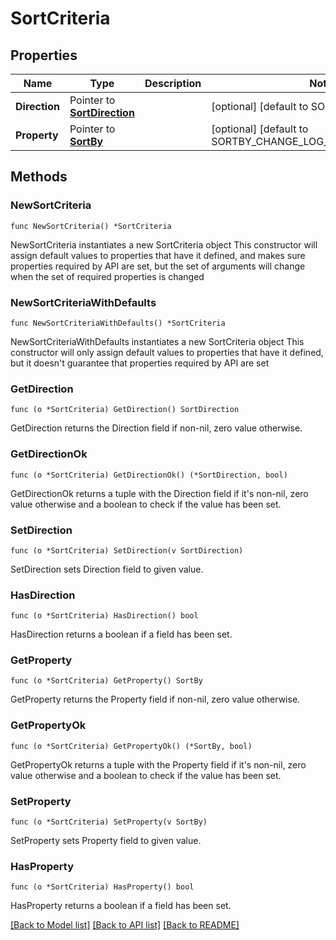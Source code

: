 # SortCriteria

## Properties

Name | Type | Description | Notes
------------ | ------------- | ------------- | -------------
**Direction** | Pointer to [**SortDirection**](SortDirection.md) |  | [optional] [default to SORTDIRECTION_DESC]
**Property** | Pointer to [**SortBy**](SortBy.md) |  | [optional] [default to SORTBY_CHANGE_LOG_UPDATED_DATE_TIME]

## Methods

### NewSortCriteria

`func NewSortCriteria() *SortCriteria`

NewSortCriteria instantiates a new SortCriteria object
This constructor will assign default values to properties that have it defined,
and makes sure properties required by API are set, but the set of arguments
will change when the set of required properties is changed

### NewSortCriteriaWithDefaults

`func NewSortCriteriaWithDefaults() *SortCriteria`

NewSortCriteriaWithDefaults instantiates a new SortCriteria object
This constructor will only assign default values to properties that have it defined,
but it doesn't guarantee that properties required by API are set

### GetDirection

`func (o *SortCriteria) GetDirection() SortDirection`

GetDirection returns the Direction field if non-nil, zero value otherwise.

### GetDirectionOk

`func (o *SortCriteria) GetDirectionOk() (*SortDirection, bool)`

GetDirectionOk returns a tuple with the Direction field if it's non-nil, zero value otherwise
and a boolean to check if the value has been set.

### SetDirection

`func (o *SortCriteria) SetDirection(v SortDirection)`

SetDirection sets Direction field to given value.

### HasDirection

`func (o *SortCriteria) HasDirection() bool`

HasDirection returns a boolean if a field has been set.

### GetProperty

`func (o *SortCriteria) GetProperty() SortBy`

GetProperty returns the Property field if non-nil, zero value otherwise.

### GetPropertyOk

`func (o *SortCriteria) GetPropertyOk() (*SortBy, bool)`

GetPropertyOk returns a tuple with the Property field if it's non-nil, zero value otherwise
and a boolean to check if the value has been set.

### SetProperty

`func (o *SortCriteria) SetProperty(v SortBy)`

SetProperty sets Property field to given value.

### HasProperty

`func (o *SortCriteria) HasProperty() bool`

HasProperty returns a boolean if a field has been set.


[[Back to Model list]](../README.md#documentation-for-models) [[Back to API list]](../README.md#documentation-for-api-endpoints) [[Back to README]](../README.md)


